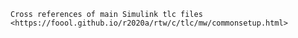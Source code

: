 

`Cross references of main Simulink tlc files <https://foool.github.io/r2020a/rtw/c/tlc/mw/commonsetup.html>`
